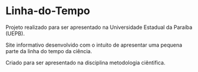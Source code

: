# Linha-do-Tempo


Projeto realizado para ser apresentado na Universidade Estadual da Paraíba (UEPB).

Site informativo desenvolvido com o intuito de apresentar uma pequena parte da linha do tempo da ciência. 

Criado para ser apresentado na disciplina metodologia ciêntifica. 
